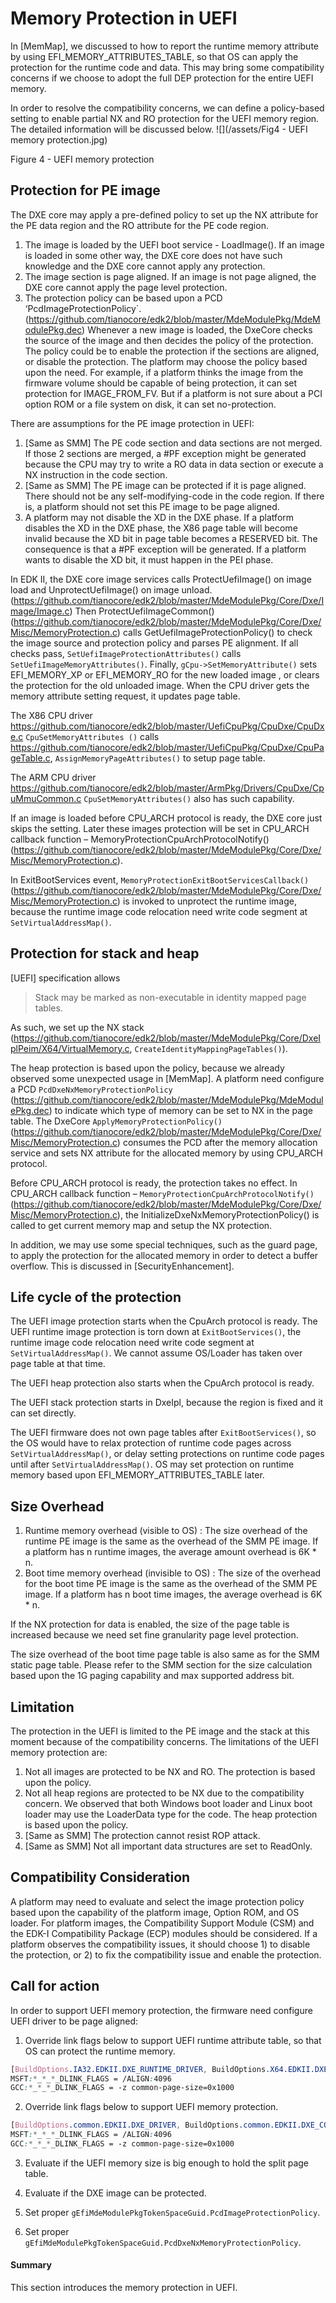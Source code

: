 # Memory Protection in UEFI
In [MemMap], we discussed to how to report the runtime memory attribute by using EFI_MEMORY_ATTRIBUTES_TABLE, so that OS can apply the protection for the runtime code and data. This may bring some compatibility concerns if we choose to adopt the full DEP protection for the entire UEFI memory.

In order to resolve the compatibility concerns, we can define a policy-based setting to enable partial NX and RO protection for the UEFI memory region. The detailed information will be discussed below.
![](/assets/Fig4 - UEFI memory protection.jpg)
 
Figure 4 - UEFI memory protection

## Protection for PE image
The DXE core may apply a pre-defined policy to set up the NX attribute for the PE data region and the RO attribute for the PE code region.

1.	The image is loaded by the UEFI boot service - LoadImage(). If an image is loaded in some other way, the DXE core does not have such knowledge and the DXE core cannot apply any protection.
2.	The image section is page aligned. If an image is not page aligned, the DXE core cannot apply the page level protection.
3.	The protection policy can be based upon a PCD ‘PcdImageProtectionPolicy`. (https://github.com/tianocore/edk2/blob/master/MdeModulePkg/MdeModulePkg.dec) Whenever a new image is loaded, the DxeCore checks the source of the image and then decides the policy of the protection. The policy could be to enable the protection if the sections are aligned, or disable the protection. The platform may choose the policy based upon the need. For example, if a platform thinks the image from the firmware volume should be capable of being protection, it can set protection for IMAGE_FROM_FV. But if a platform is not sure about a PCI option ROM or a file system on disk, it can set no-protection.

There are assumptions for the PE image protection in UEFI:

1.	[Same as SMM] The PE code section and data sections are not merged. If those 2 sections are merged, a #PF exception might be generated because the CPU may try to write a RO data in data section or execute a NX instruction in the code section.
2.	[Same as SMM] The PE image can be protected if it is page aligned. There should not be any self-modifying-code in the code region. If there is, a platform should not set this PE image to be page aligned.
3.	A platform may not disable the XD in the DXE phase. If a platform disables the XD in the DXE phase, the X86 page table will become invalid because the XD bit in page table becomes a RESERVED bit. The consequence is that a #PF exception will be generated. If a platform wants to disable the XD bit, it must happen in the PEI phase.

In EDK II, the DXE core image services calls ProtectUefiImage() on image load and UnprotectUefiImage() on image unload. (https://github.com/tianocore/edk2/blob/master/MdeModulePkg/Core/Dxe/Image/Image.c) Then ProtectUefiImageCommon() (https://github.com/tianocore/edk2/blob/master/MdeModulePkg/Core/Dxe/Misc/MemoryProtection.c) calls GetUefiImageProtectionPolicy() to check the image source and protection policy and parses PE alignment. If all checks pass, `SetUefiImageProtectionAttributes()` calls `SetUefiImageMemoryAttributes()`. Finally, `gCpu->SetMemoryAttribute()` sets EFI_MEMORY_XP or EFI_MEMORY_RO for the new loaded image , or clears the protection for the old unloaded image. When the CPU driver gets the memory attribute setting request, it updates page table.

The X86 CPU driver https://github.com/tianocore/edk2/blob/master/UefiCpuPkg/CpuDxe/CpuDxe.c `CpuSetMemoryAttributes ()` calls  https://github.com/tianocore/edk2/blob/master/UefiCpuPkg/CpuDxe/CpuPageTable.c, `AssignMemoryPageAttributes()` to setup page table.

The ARM CPU driver https://github.com/tianocore/edk2/blob/master/ArmPkg/Drivers/CpuDxe/CpuMmuCommon.c `CpuSetMemoryAttributes()` also has such capability.

If an image is loaded before CPU_ARCH protocol is ready, the DXE core just skips the setting. Later these images protection will be set in CPU_ARCH callback function – MemoryProtectionCpuArchProtocolNotify() (https://github.com/tianocore/edk2/blob/master/MdeModulePkg/Core/Dxe/Misc/MemoryProtection.c).

In ExitBootServices event, `MemoryProtectionExitBootServicesCallback() `(https://github.com/tianocore/edk2/blob/master/MdeModulePkg/Core/Dxe/Misc/MemoryProtection.c) is invoked to unprotect the runtime image, because the runtime image code relocation need write code segment at `SetVirtualAddressMap()`.

## Protection for stack and heap
[UEFI] specification allows 
>Stack may be marked as non-executable in identity mapped page tables. 

As such, we set up the NX stack (https://github.com/tianocore/edk2/blob/master/MdeModulePkg/Core/DxeIplPeim/X64/VirtualMemory.c, `CreateIdentityMappingPageTables()`).

The heap protection is based upon the policy, because we already observed some unexpected usage in [MemMap]. A platform need configure a PCD `PcdDxeNxMemoryProtectionPolicy` 
(https://github.com/tianocore/edk2/blob/master/MdeModulePkg/MdeModulePkg.dec) to indicate which type of memory can be set to NX in the page table. The DxeCore `ApplyMemoryProtectionPolicy()` (https://github.com/tianocore/edk2/blob/master/MdeModulePkg/Core/Dxe/Misc/MemoryProtection.c) consumes the PCD after the memory allocation service and sets NX attribute for the allocated memory by using CPU_ARCH protocol.

Before CPU_ARCH protocol is ready, the protection takes no effect. In CPU_ARCH callback function – `MemoryProtectionCpuArchProtocolNotify() `(https://github.com/tianocore/edk2/blob/master/MdeModulePkg/Core/Dxe/Misc/MemoryProtection.c), the InitializeDxeNxMemoryProtectionPolicy() is called to get current memory map and setup the NX protection.


In addition, we may use some special techniques, such as the guard page, to apply the protection for the allocated memory in order to detect a buffer overflow. This is discussed in [SecurityEnhancement].

## Life cycle of the protection
The UEFI image protection starts when the CpuArch protocol is ready. The UEFI runtime image protection is torn down at `ExitBootServices()`, the runtime image code relocation need write code segment at `SetVirtualAddressMap()`. We cannot assume OS/Loader has taken over page table at that time.

The UEFI heap protection also starts when the CpuArch protocol is ready.

The UEFI stack protection starts in DxeIpl, because the region is fixed and it can set directly.


The UEFI firmware does not own page tables after `ExitBootServices()`, so the OS would have to relax protection of runtime code pages across `SetVirtualAddressMap()`, or delay setting protections on runtime code pages until after `SetVirtualAddressMap()`. OS may set protection on runtime memory based upon EFI_MEMORY_ATTRIBUTES_TABLE later.

## Size Overhead

1.	Runtime memory overhead (visible to OS)
:	The size overhead of the runtime PE image is the same as the overhead of the SMM PE image.  If a platform has n runtime images, the average amount overhead is 6K * n.
2.	Boot time memory overhead (invisible to OS)
:	The size of the overhead for the boot time PE image is the same as the overhead of the SMM PE image. If a platform has n boot time images, the average overhead is 6K * n.

If the NX protection for data is enabled, the size of the page table is increased because we need set fine granularity page level protection.

The size overhead of the boot time page table is also same as for the SMM static page table. Please refer to the SMM section for the size calculation based upon the 1G paging capability and max supported address bit.

## Limitation
The protection in the UEFI is limited to the PE image and the stack at this moment because of the compatibility concerns. The limitations of the UEFI memory protection are:

1.	Not all images are protected to be NX and RO. The protection is based upon the policy.
2.	Not all heap regions are protected to be NX due to the compatibility concern. We observed that both Windows boot loader and Linux boot loader may use the LoaderData type for the code. The heap protection is based upon the policy.
3.	[Same as SMM] The protection cannot resist ROP attack.
4.	[Same as SMM] Not all important data structures are set to ReadOnly.

## Compatibility Consideration
A platform may need to evaluate and select the image protection policy based upon the capability of the platform image, Option ROM, and OS loader. For platform images, the Compatibility Support Module (CSM) and the EDK-I Compatibility Package (ECP) modules should be considered. If a platform observes the compatibility issues, it should choose 1) to disable the protection, or 2) to fix the compatibility issue and enable the protection.

## Call for action
In order to support UEFI memory protection, the firmware need configure UEFI driver to be page aligned:

1.	Override link flags below to support UEFI runtime attribute table, so that OS can protect the runtime memory.
```css 
[BuildOptions.IA32.EDKII.DXE_RUNTIME_DRIVER, BuildOptions.X64.EDKII.DXE_RUNTIME_DRIVER]
MSFT:*_*_*_DLINK_FLAGS = /ALIGN:4096 
GCC:*_*_*_DLINK_FLAGS = -z common-page-size=0x1000
```
2.	Override link flags below to support UEFI memory protection.
```css
[BuildOptions.common.EDKII.DXE_DRIVER, BuildOptions.common.EDKII.DXE_CORE, BuildOptions.common.EDKII.UEFI_DRIVER, BuildOptions.common.EDKII.UEFI_APPLICATION]
MSFT:*_*_*_DLINK_FLAGS = /ALIGN:4096 
GCC:*_*_*_DLINK_FLAGS = -z common-page-size=0x1000
```
3.	Evaluate if the UEFI memory size is big enough to hold the split page table.

4.	Evaluate if the DXE image can be protected.

5.	Set proper `gEfiMdeModulePkgTokenSpaceGuid.PcdImageProtectionPolicy`.

6.	Set proper `gEfiMdeModulePkgTokenSpaceGuid.PcdDxeNxMemoryProtectionPolicy`.


#### Summary
This section introduces the memory protection in UEFI.

